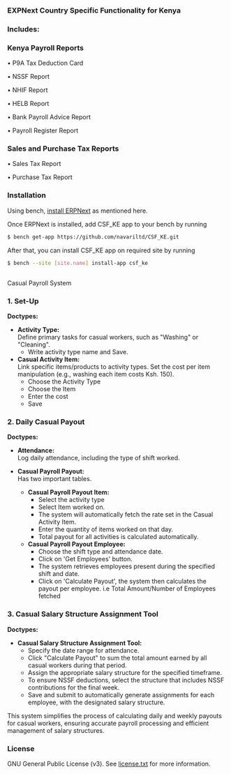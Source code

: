 ### EXPNext Country Specific Functionality for Kenya

### Includes:

### Kenya Payroll Reports

• P9A Tax Deduction Card

• NSSF Report

• NHIF Report

• HELB Report

• Bank Payroll Advice Report

• Payroll Register Report

### Sales and Purchase Tax Reports

• Sales Tax Report

• Purchase Tax Report

### Installation

Using bench, [install ERPNext](https://github.com/frappe/bench#installation) as mentioned here.

Once ERPNext is installed, add CSF_KE app to your bench by running

```sh
$ bench get-app https://github.com/navariltd/CSF_KE.git
```

After that, you can install CSF_KE app on required site by running

```sh
$ bench --site [site.name] install-app csf_ke
```

##   
Casual Payroll System

### 1. Set-Up

**Doctypes:**

-   **Activity Type:**  
    Define primary tasks for casual workers, such as "Washing" or "Cleaning".
    -   Write activity type name and Save.
-   **Casual Activity Item:**  
    Link specific items/products to activity types. Set the cost per item manipulation (e.g., washing each item costs Ksh. 150).
    -   Choose the Activity Type
    -   Choose the Item
    -   Enter the cost
    -   Save

### 2. Daily Casual Payout

**Doctypes:**

-   **Attendance:**  
    Log daily attendance, including the type of shift worked.
    
-   **Casual Payroll Payout:**  
    Has two important tables.
    
    -   **Casual Payroll Payout Item:**
        -   Select the activity type
        -   Select Item worked on.
        -   The system will automatically fetch the rate set in the Casual Activity Item.
        -   Enter the quantity of items worked on that day.
        -   Total payout for all activities is calculated automatically.
    -   **Casual Payroll Payout Employee:**
        -   Choose the shift type and attendance date.
        -   Click on 'Get Employees' button.
        -   The system retrieves employees present during the specified shift and date.
        -   Click on 'Calculate Payout', the system then calculates the payout per employee. i.e Total Amount/Number of Employees fetched

### 3. Casual Salary Structure Assignment Tool

**Doctypes:**

-   **Casual Salary Structure Assignment Tool:**
    -   Specify the date range for attendance.
    -   Click "Calculate Payout" to sum the total amount earned by all casual workers during that period.
    -   Assign the appropriate salary structure for the specified timeframe.
    -   To ensure NSSF deductions, select the structure that includes NSSF contributions for the final week.
    -   Save and submit to automatically generate assignments for each employee, with the designated salary structure.

This system simplifies the process of calculating daily and weekly payouts for casual workers, ensuring accurate payroll processing and efficient management of salary structures.
### License

GNU General Public License (v3). See [license.txt](https://github.com/navariltd/CSF_KE/blob/master/license.txt) for more information.
